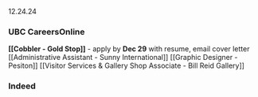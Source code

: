 12.24.24
### UBC CareersOnline
**[[Cobbler - Gold Stop]]** - apply by **Dec 29** with resume, email cover letter
[[Administrative Assistant - Sunny International]]
[[Graphic Designer - Pesiton]]
[[Visitor Services & Gallery Shop Associate - Bill Reid Gallery]]
### Indeed

